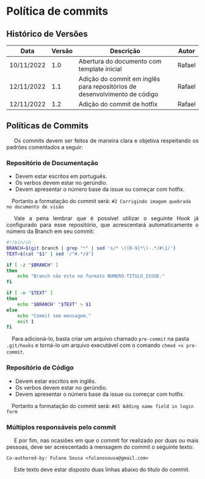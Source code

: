 # Política de commits

## Histórico de Versões

Data|Versão|Descrição|Autor
-|-|-|-
10/11/2022|1.0|Abertura do documento com template inicial|Rafael|
12/11/2022|1.1|Adição do commit em inglês para repositórios de desenvolvimento de código|Rafael|
12/11/2022|1.2|Adição do commit de hotfix|Rafael|

## Políticas de Commits
<p style="text-align: justify; text-indent: 20px">Os commits devem ser feitos de maneira clara e objetiva respeitando os padrões comentados a seguir: </p>

### Repositório de Documentação
<ul>
    <li> Devem estar escritos em português. </li>
    <li> Os verbos devem estar no gerúndio. </li>
    <li> Devem apresentar o número base da issue ou começar com hotfix. </li>
</ul>

&emsp;Portanto a formatação do commit será: ` #2 Corrigindo imagem quebrada no documento de visão `
<p style="text-align: justify; text-indent: 20px">Vale a pena lembrar que é possível utilizar o seguinte Hook já configurado para esse repositório, que acrescentará automaticamente o número da Branch em seu commit:</p>

```bash
#!/bin/sh
BRANCH=$(git branch | grep "*" | sed 's/* \([0-9]*\)-.*/#\1/')
TEXT=$(cat "$1" | sed '/^#.*/d')

if [ -z "$BRANCH" ]
then
    echo "Branch não esta no formato NUMERO-TITULO_ISSUE."
fi

if [ -n "$TEXT" ]
then
    echo "$BRANCH" "$TEXT" > $1
else
    echo "Commit sem mensagem."
    exit 1
fi
```
&emsp;Para adicioná-lo, basta criar um arquivo chamado `pre-commit` na pasta `.git/hooks` 
e torná-lo um arquivo executável com o comando `chmod +x pre-commit`.

### Repositório de Código
<ul>
    <li> Devem estar escritos em inglês. </li>
    <li> Os verbos devem estar no gerúndio. </li>
    <li> Devem apresentar o número base da issue ou começar com hotfix. </li>
</ul>

&emsp;Portanto a formatação do commit será: ` #45 Adding name field in login form `

### Múltiplos responsáveis pelo commit

<p style="text-align: justify; text-indent: 20px">E por fim, nas ocasiões em que o commit for realizado por duas ou mais pessoas, deve ser acrescentado à mensagem do commit o seguinte texto: </p>

```
Co-authored-by: Fulano Sousa <fulanosousa@gmail.com>
```

<p style="text-align: justify; text-indent: 20px">Este texto deve estar disposto duas linhas abaixo do título do commit.</p>

